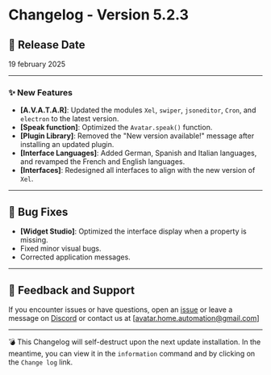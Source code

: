 # Changelog - Version 5.2.3

## 📅 Release Date
19 february 2025

---

### ✨ New Features
- **[A.V.A.T.A.R]**: Updated the modules `Xel`, `swiper`, `jsoneditor`, `Cron`, and `electron` to the latest version.
- **[Speak function]**: Optimized the `Avatar.speak()` function.
- **[Plugin Library]**: Removed the "New version available!" message after installing an updated plugin.
- **[Interface Languages]**: Added German, Spanish and Italian languages, and revamped the French and English languages.
- **[Interfaces]**: Redesigned all interfaces to align with the new version of `Xel`.

---

## 🐞 Bug Fixes
- **[Widget Studio]**: Optimized the interface display when a property is missing.
- Fixed minor visual bugs.  
- Corrected application messages.

---

## 📩 Feedback and Support
If you encounter issues or have questions, open an [issue](https://github.com/Avatar-Home-Automation/A.V.A.T.A.R-Server/issues) or leave a message on [Discord](https://discord.gg/CkJ7swNXYb) or contact us at [avatar.home.automation@gmail.com]

---

💣 This Changelog will self-destruct upon the next update installation. In the meantime, you can view it in the `information` command and by clicking on the `Change log` link.

<br><br>